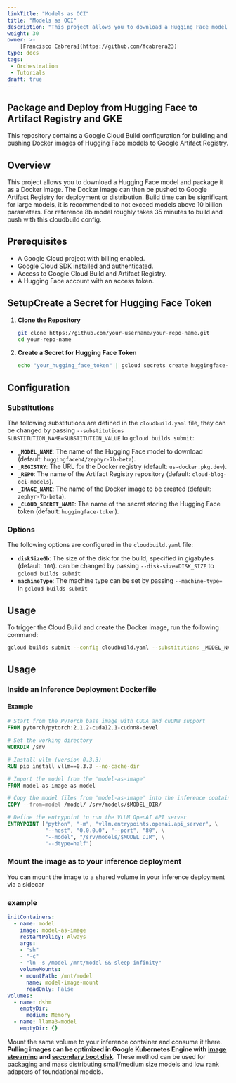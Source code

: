 ```yaml
---
linkTitle: "Models as OCI"
title: "Models as OCI"
description: "This project allows you to download a Hugging Face model and package it as a Docker image. The Docker image can then be pushed to Google Artifact Registry for deployment or distribution. Build time can be significant for large models, it is recommended to not exceed models above 10 billion parameters. For reference 8b model roughly takes 35 minutes to build and push with this cloudbuild config."
weight: 30
owner: >-
    [Francisco Cabrera](https://github.com/fcabrera23)
type: docs
tags:
 - Orchestration
 - Tutorials
draft: true
---
```

## Package and Deploy from Hugging Face to Artifact Registry and GKE

This repository contains a Google Cloud Build configuration for building and pushing Docker images of Hugging Face models to Google Artifact Registry.

## Overview

This project allows you to download a Hugging Face model and package it as a Docker image. The Docker image can then be pushed to Google Artifact Registry for deployment or distribution. Build time can be significant for large models, it is recommended to not exceed models above 10 billion parameters. For reference 8b model roughly takes 35 minutes to build and push with this cloudbuild config.

## Prerequisites

- A Google Cloud project with billing enabled.
- Google Cloud SDK installed and authenticated.
- Access to Google Cloud Build and Artifact Registry.
- A Hugging Face account with an access token.

## SetupCreate a Secret for Hugging Face Token

1. **Clone the Repository**

   ```bash
   git clone https://github.com/your-username/your-repo-name.git
   cd your-repo-name
2. **Create a Secret for Hugging Face Token**
   ```bash 
   echo "your_hugging_face_token" | gcloud secrets create huggingface-token --data-file=-

## Configuration

### Substitutions

The following substitutions are defined in the `cloudbuild.yaml` file, they can be changed by passing `--substitutions SUBSTITUTION_NAME=SUBSTITUTION_VALUE` to `gcloud builds submit`:

- **`_MODEL_NAME`**: The name of the Hugging Face model to download (default: `huggingfaceh4/zephyr-7b-beta`).
- **`_REGISTRY`**: The URL for the Docker registry (default: `us-docker.pkg.dev`).
- **`_REPO`**: The name of the Artifact Registry repository (default: `cloud-blog-oci-models`).
- **`_IMAGE_NAME`**: The name of the Docker image to be created (default: `zephyr-7b-beta`).
- **`_CLOUD_SECRET_NAME`**: The name of the secret storing the Hugging Face token (default: `huggingface-token`).

### Options

The following options are configured in the `cloudbuild.yaml` file:

- **`diskSizeGb`**: The size of the disk for the build, specified in gigabytes (default: `100`). can be changed by passing `--disk-size=DISK_SIZE` to `gcloud builds submit`
- **`machineType`**: The machine type can be set by passing `--machine-type=` in `gcloud builds submit`

## Usage

To trigger the Cloud Build and create the Docker image, run the following command:

```bash
gcloud builds submit --config cloudbuild.yaml --substitutions _MODEL_NAME="your_model_name",_IMAGE_NAME="LOCATION-docker.pkg.dev/[YOUR_PROJECT_ID]/[REPOSITORY_NAME]/[IMAGE_NAME]"
```

## Usage

### Inside an Inference Deployment Dockerfile

#### Example

```Dockerfile
# Start from the PyTorch base image with CUDA and cuDNN support
FROM pytorch/pytorch:2.1.2-cuda12.1-cudnn8-devel

# Set the working directory
WORKDIR /srv

# Install vllm (version 0.3.3)
RUN pip install vllm==0.3.3 --no-cache-dir

# Import the model from the 'model-as-image'
FROM model-as-image as model

# Copy the model files from 'model-as-image' into the inference container
COPY --from=model /model/ /srv/models/$MODEL_DIR/

# Define the entrypoint to run the VLLM OpenAI API server
ENTRYPOINT ["python", "-m", "vllm.entrypoints.openai.api_server", \
            "--host", "0.0.0.0", "--port", "80", \
            "--model", "/srv/models/$MODEL_DIR", \
            "--dtype=half"]
```
### Mount the image as to your inference deployment
You can mount the image to a shared volume in your inference deployment via a sidecar 

### example

```yaml
initContainers:
  - name: model
    image: model-as-image
    restartPolicy: Always
    args:
    - "sh"
    - "-c"
    - "ln -s /model /mnt/model && sleep infinity"
    volumeMounts:
    - mountPath: /mnt/model
      name: model-image-mount
      readOnly: False
volumes:
  - name: dshm
    emptyDir:
      medium: Memory
  - name: llama3-model
    emptyDir: {}
```
Mount the same volume to your inference container and consume it there. 
**Pulling images can be optimized in Google Kubernetes Engine with [image streaming](https://cloud.google.com/kubernetes-engine/docs/how-to/image-streaming) and [secondary boot disk](https://cloud.google.com/kubernetes-engine/docs/how-to/data-container-image-preloading)**. These method can be used for packaging and mass distributing small/medium size models and low rank adapters of foundational models. 

